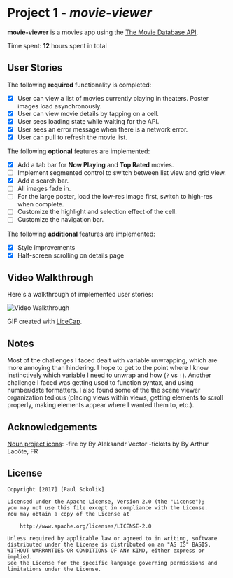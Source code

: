 # Project 1 - *movie-viewer*

**movie-viewer** is a movies app using the [The Movie Database API](http://docs.themoviedb.apiary.io/#).

Time spent: **12** hours spent in total

## User Stories

The following **required** functionality is completed:

- [x] User can view a list of movies currently playing in theaters. Poster images load asynchronously.
- [x] User can view movie details by tapping on a cell.
- [x] User sees loading state while waiting for the API.
- [x] User sees an error message when there is a network error.
- [x] User can pull to refresh the movie list.

The following **optional** features are implemented:

- [x] Add a tab bar for **Now Playing** and **Top Rated** movies.
- [ ] Implement segmented control to switch between list view and grid view.
- [x] Add a search bar.
- [ ] All images fade in.
- [ ] For the large poster, load the low-res image first, switch to high-res when complete.
- [ ] Customize the highlight and selection effect of the cell.
- [ ] Customize the navigation bar.

The following **additional** features are implemented:

- [x] Style improvements
- [x] Half-screen scrolling on details page

## Video Walkthrough

Here's a walkthrough of implemented user stories:

<img src='https://imgur.com/gTzfK7J' title='Video Walkthrough' width='' alt='Video Walkthrough' />

GIF created with [LiceCap](http://www.cockos.com/licecap/).

## Notes

Most of the challenges I faced dealt with variable unwrapping, which are more annoying than hindering. I hope to get to the point where I know instinctively which variable I need to unwrap and how (`?` vs `!`). Another challenge I faced was getting used to function syntax, and using number/date formatters. I also found some of the the scene viewer organization tedious (placing views within views, getting elements to scroll properly, making elements appear where I wanted them to, etc.).

## Acknowledgements

[Noun project icons](https://thenounproject.com): 
-fire by By Aleksandr Vector
-tickets by By Arthur Lacôte, FR

## License

    Copyright [2017] [Paul Sokolik]

    Licensed under the Apache License, Version 2.0 (the "License");
    you may not use this file except in compliance with the License.
    You may obtain a copy of the License at

        http://www.apache.org/licenses/LICENSE-2.0

    Unless required by applicable law or agreed to in writing, software
    distributed under the License is distributed on an "AS IS" BASIS,
    WITHOUT WARRANTIES OR CONDITIONS OF ANY KIND, either express or implied.
    See the License for the specific language governing permissions and
    limitations under the License.
